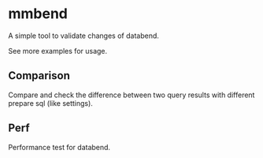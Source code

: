 # mmbend

A simple tool to validate changes of databend.

See more examples for usage.


## Comparison
Compare and check the difference between two query results with different prepare sql (like settings).

## Perf
Performance test for databend.
